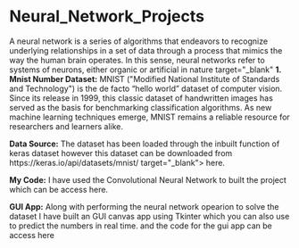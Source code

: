 # Neural_Network_Projects
A neural network is a series of algorithms that endeavors to recognize underlying relationships in a set of data through a process that mimics the way the human brain operates. In this sense, neural networks refer to systems of neurons, either organic or artificial in nature
 target="_blank"
<b>1. Mnist Number Dataset:</b> MNIST ("Modified National Institute of Standards and Technology") is the de facto “hello world” dataset of computer vision. Since its release in 1999, this classic dataset of handwritten images has served as the basis for benchmarking classification algorithms. As new machine learning techniques emerge, MNIST remains a reliable resource for researchers and learners alike.
<p> <b> Data Source:</b> The dataset has been loaded through the inbuilt function of keras dataset however this dataset can be downloaded from <a> https://keras.io/api/datasets/mnist/ target="_blank"> here. </a> </p>
<p> <b>My Code:</b> I have used the Convolutional Neural Network to built the project which can be access here. </p>
<p> <b>GUI App:</b> Along with performing the neural network opearion to solve the dataset I have built an GUI canvas app using Tkinter which you can also use to predict the numbers in real time. and the code for the gui app can be access here</p>

